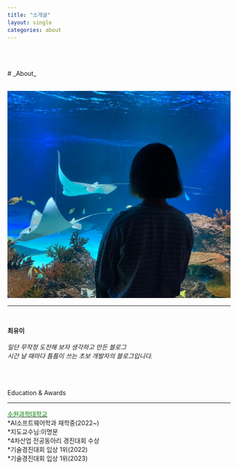 ```yaml
---
title: "소개글"
layout: single
categories: about
---
```

<br>
<br>
<br>
# _About_
<br>
<br>

![Alt text](/assets/img/me.jpg)
<br>
___
<br>

**최유이**<br>
<br>
*일단 무작정 도전해 보자 생각하고 만든 블로그*<br>
*시간 날 때마다 틈틈이 쓰는 초보 개발자의 블로그입니다.*<br>
<br>
<br>
<br>

Education & Awards
* * *
<u><span style="color:green">수원과학대학교</span></u><br> 
  *AI소프트웨어학과 재학중(2022~)<br> 
  *지도교수님:이명문<br>
  *4차산업 전공동아리 경진대회 수상<br>
  *기술경진대회 입상 1위(2022)<br>
  *기술경진대회 입상 1위(2023)<br>

</span>
</center>

